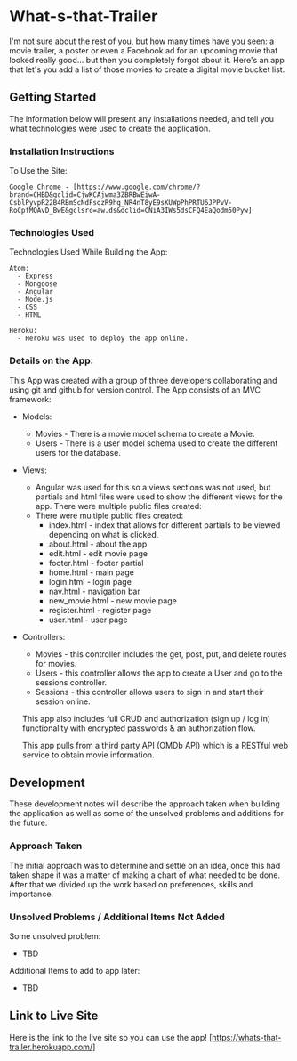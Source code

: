 # What-s-that-Trailer
  I'm not sure about the rest of you, but how many times have you seen: a movie trailer, a poster or even a Facebook ad for an upcoming movie that looked really good... but then you completely forgot about it. Here's an app that let's you add a list of those movies to create a digital movie bucket list.


## Getting Started
  The information below will present any installations needed, and tell you what technologies were used to create the application.

### Installation Instructions
  To Use the Site:

    Google Chrome - [https://www.google.com/chrome/?brand=CHBD&gclid=CjwKCAjwma3ZBRBwEiwA-CsblPyvpR22B4RBmScNdFsqzR9hq_NR4nT8yE9sKUWpPhPRTU6JPPvV-RoCpfMQAvD_BwE&gclsrc=aw.ds&dclid=CNiA3IWs5dsCFQ4EaQodm50Pyw]

### Technologies Used
  Technologies Used While Building the App:


    Atom:
      - Express
      - Mongoose
      - Angular
      - Node.js
      - CSS
      - HTML

    Heroku:
      - Heroku was used to deploy the app online.


### Details on the App:
  This App was created with a group of three developers collaborating and using git and github for version control.
  The App consists of an MVC framework:
  - Models:
    - Movies - There is a movie model schema to create a Movie.
    - Users - There is a user model schema used to create the different users for the database.
  - Views:
    - Angular was used for this so a views sections was not used, but partials and html files were used to show the different views for the app. There were multiple public files created:
    - There were multiple public files created:
      - index.html - index that allows for different partials to be viewed depending on what is clicked.
      - about.html - about the app
      - edit.html - edit movie page
      - footer.html - footer partial
      - home.html - main page
      - login.html - login page
      - nav.html - navigation bar
      - new_movie.html - new movie page
      - register.html - register page
      - user.html - user page
  - Controllers:
    - Movies - this controller includes the get, post, put, and delete routes for movies.
    - Users - this controller allows the app to create a User and go to the sessions controller.
    - Sessions - this controller allows users to sign in and start their session online.

    This app also includes full CRUD and authorization (sign up / log in) functionality with encrypted passwords & an authorization flow.

    This app pulls from a third party API (OMDb API) which is a RESTful web service to obtain movie information.

## Development
  These development notes will describe the approach taken when building the application as well as some of the unsolved problems and additions for the future.

### Approach Taken
  The initial approach was to determine and settle on an idea, once this had taken shape it was a matter of making a chart of what needed to be done. After that we divided up the work based on preferences, skills and importance.

### Unsolved Problems / Additional Items Not Added
  Some unsolved problem:
  - TBD

  Additional Items to add to app later:
  - TBD

## Link to Live Site
  Here is the link to the live site so you can use the app!
  [https://whats-that-trailer.herokuapp.com/]
